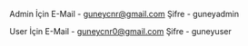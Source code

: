 Admin İçin 
E-Mail - guneycnr@gmail.com
Şifre - guneyadmin

User İçin 
E-Mail - guneycnr0@gmail.com
Şifre - guneyuser
